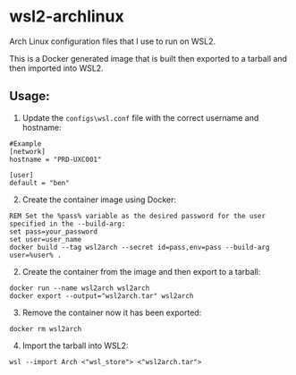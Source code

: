 # wsl2-archlinux

Arch Linux configuration files that I use to run on WSL2.

This is a Docker generated image that is built then exported to a tarball and then imported into WSL2.

## Usage:

1. Update the `configs\wsl.conf` file with the correct username and hostname:

```plaintext
#Example
[network]
hostname = "PRD-UXC001"

[user]
default = "ben"
```

2. Create the container image using Docker:

```batch
REM Set the %pass% variable as the desired password for the user specified in the --build-arg:
set pass=your_password
set user=user_name
docker build --tag wsl2arch --secret id=pass,env=pass --build-arg user=%user% .
```

2. Create the container from the image and then export to a tarball:

```batch
docker run --name wsl2arch wsl2arch
docker export --output="wsl2arch.tar" wsl2arch
```

3. Remove the container now it has been exported:

```batch
docker rm wsl2arch
```

4. Import the tarball into WSL2:

```batch
wsl --import Arch <"wsl_store"> <"wsl2arch.tar">
```